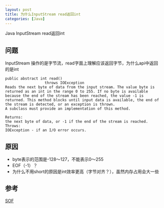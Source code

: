 ```yaml
---
layout: post
title: 为什么InputStream read返回int
categories: [Java]
---
```

Java InputStream read返回int

## 问题
InputStream 操作的是字节流，read字面上理解应该返回字节，为什么api中返回的是int

```
public abstract int read()
                  throws IOException
Reads the next byte of data from the input stream. The value byte is returned as an int in the range 0 to 255. If no byte is available because the end of the stream has been reached, the value -1 is returned. This method blocks until input data is available, the end of the stream is detected, or an exception is thrown.
A subclass must provide an implementation of this method.

Returns:
the next byte of data, or -1 if the end of the stream is reached.
Throws:
IOException - if an I/O error occurs.
```

## 原因

* byte表示的范围是-128～127，不能表示0～255
* EOF（-1）？
* 为什么不用short的原因是int效率更高（字节对齐？），虽然内存占用会大一些

## 参考

[SOF](https://stackoverflow.com/questions/4659659/why-does-inputstreamread-return-an-int-and-not-a-byte)